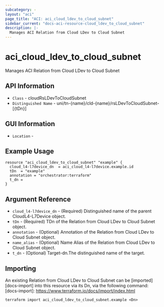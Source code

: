 ```yaml
---
subcategory: -
layout: "aci"
page_title: "ACI: aci_cloud_ldev_to_cloud_subnet"
sidebar_current: "docs-aci-resource-cloud_ldev_to_cloud_subnet"
description: |-
  Manages ACI Relation from Cloud LDev to Cloud Subnet
---
```


# aci_cloud_ldev_to_cloud_subnet #

Manages ACI Relation from Cloud LDev to Cloud Subnet

## API Information ##

* `Class` - cloudRsLDevToCloudSubnet
* `Distinguished Name` - uni/tn-{name}/cld-{name}/rsLDevToCloudSubnet-[{tDn}]

## GUI Information ##

* `Location` - 


## Example Usage ##

```hcl
resource "aci_cloud_ldev_to_cloud_subnet" "example" {
  cloud_l4-l7device_dn  = aci_cloud_l4-l7device.example.id
  tDn  = "example"
  annotation = "orchestrator:terraform"
  t_dn = 
}
```

## Argument Reference ##

* `cloud_l4-l7device_dn` - (Required) Distinguished name of the parent CloudL4-L7Device object.
* `tDn` - (Required) TDn of the Relation from Cloud LDev to Cloud Subnet object.
* `annotation` - (Optional) Annotation of the Relation from Cloud LDev to Cloud Subnet object.
* `name_alias` - (Optional) Name Alias of the Relation from Cloud LDev to Cloud Subnet object.
* `t_dn` - (Optional) Target-dn.The distinguished name of the target.


## Importing ##

An existing Relation from Cloud LDev to Cloud Subnet can be [imported][docs-import] into this resource via its Dn, via the following command:
[docs-import]: https://www.terraform.io/docs/import/index.html


```
terraform import aci_cloud_ldev_to_cloud_subnet.example <Dn>
```